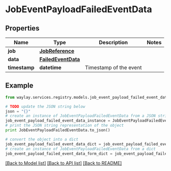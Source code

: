 # JobEventPayloadFailedEventData


## Properties

Name | Type | Description | Notes
------------ | ------------- | ------------- | -------------
**job** | [**JobReference**](JobReference.md) |  | 
**data** | [**FailedEventData**](FailedEventData.md) |  | 
**timestamp** | **datetime** | Timestamp of the event | 

## Example

```python
from waylay.services.registry.models.job_event_payload_failed_event_data import JobEventPayloadFailedEventData

# TODO update the JSON string below
json = "{}"
# create an instance of JobEventPayloadFailedEventData from a JSON string
job_event_payload_failed_event_data_instance = JobEventPayloadFailedEventData.from_json(json)
# print the JSON string representation of the object
print JobEventPayloadFailedEventData.to_json()

# convert the object into a dict
job_event_payload_failed_event_data_dict = job_event_payload_failed_event_data_instance.to_dict()
# create an instance of JobEventPayloadFailedEventData from a dict
job_event_payload_failed_event_data_form_dict = job_event_payload_failed_event_data.from_dict(job_event_payload_failed_event_data_dict)
```
[[Back to Model list]](../README.md#documentation-for-models) [[Back to API list]](../README.md#documentation-for-api-endpoints) [[Back to README]](../README.md)


